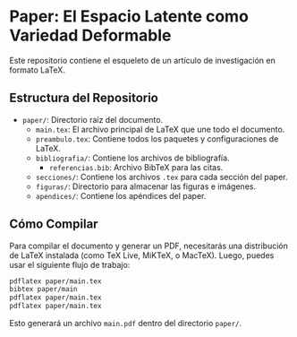 # Paper: El Espacio Latente como Variedad Deformable

Este repositorio contiene el esqueleto de un artículo de investigación en formato LaTeX.

## Estructura del Repositorio

- `paper/`: Directorio raíz del documento.
  - `main.tex`: El archivo principal de LaTeX que une todo el documento.
  - `preambulo.tex`: Contiene todos los paquetes y configuraciones de LaTeX.
  - `bibliografia/`: Contiene los archivos de bibliografía.
    - `referencias.bib`: Archivo BibTeX para las citas.
  - `secciones/`: Contiene los archivos `.tex` para cada sección del paper.
  - `figuras/`: Directorio para almacenar las figuras e imágenes.
  - `apendices/`: Contiene los apéndices del paper.

## Cómo Compilar

Para compilar el documento y generar un PDF, necesitarás una distribución de LaTeX instalada (como TeX Live, MiKTeX, o MacTeX). Luego, puedes usar el siguiente flujo de trabajo:

```bash
pdflatex paper/main.tex
bibtex paper/main
pdflatex paper/main.tex
pdflatex paper/main.tex
```

Esto generará un archivo `main.pdf` dentro del directorio `paper/`.
